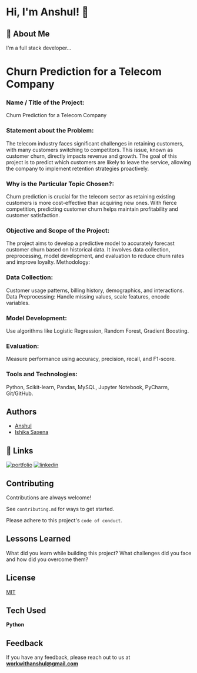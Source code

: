 
# Hi, I'm Anshul! 👋


## 🚀 About Me
I'm a full stack developer...


# Churn Prediction for a Telecom Company

### Name / Title of the Project: 
Churn Prediction for a Telecom Company
### Statement about the Problem:
The telecom industry faces significant challenges in retaining customers, with many customers switching to competitors. This issue, known as customer churn, directly impacts revenue and growth. The goal of this project is to predict which customers are likely to leave the service, allowing the company to implement retention strategies proactively.
### Why is the Particular Topic Chosen?:
Churn prediction is crucial for the telecom sector as retaining existing customers is more cost-effective than acquiring new ones. With fierce competition, predicting customer churn helps maintain profitability and customer satisfaction.
### Objective and Scope of the Project:
The project aims to develop a predictive model to accurately forecast customer churn based on historical data. It involves data collection, preprocessing, model development, and evaluation to reduce churn rates and improve loyalty.
Methodology:
### Data Collection: 
Customer usage patterns, billing history, demographics, and interactions.
Data Preprocessing: Handle missing values, scale features, encode variables.
### Model Development: 
Use algorithms like Logistic Regression, Random Forest, Gradient Boosting.
### Evaluation:
 Measure performance using accuracy, precision, recall, and F1-score.
### Tools and Technologies:
Python, Scikit-learn, Pandas, MySQL, Jupyter Notebook, PyCharm, Git/GitHub.


## Authors

- [Anshul](https://github.com/tech-with-anshul)
- [Ishika Saxena](https://github.com/Ishikasaxena-SE)

## 🔗 Links
[![portfolio](https://img.shields.io/badge/my_portfolio-000?style=for-the-badge&logo=ko-fi&logoColor=white)](https://linktr.ee/Tech_with_anshul/)
[![linkedin](https://img.shields.io/badge/linkedin-0A66C2?style=for-the-badge&logo=linkedin&logoColor=white)](https://www.linkedin.com/in/anshultech1)



## Contributing

Contributions are always welcome!

See `contributing.md` for ways to get started.

Please adhere to this project's `code of conduct`.


## Lessons Learned

What did you learn while building this project? What challenges did you face and how did you overcome them?


## License

[MIT](https://github.com/tech-with-anshul/Churn-Prediction-for-a-Telecom-Company?tab=MIT-1-ov-file)


## Tech Used

**Python** 


## Feedback

If you have any feedback, please reach out to us at **workwithanshul@gmail.com**

